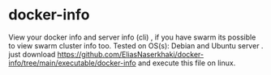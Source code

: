 # docker-info
View your docker info and server info (cli) , if you have swarm its possible to view swarm cluster info too.
Tested on OS(s): Debian and Ubuntu server .
just download https://github.com/EliasNaserkhaki/docker-info/tree/main/executable/docker-info and execute this file on linux.

